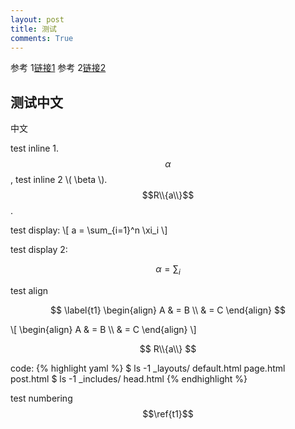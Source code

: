 ```yaml
---
layout: post
title: 测试
comments: True
---
```



参考 1[链接1](http://joshualande.com/jekyll-github-pages-poole/)
参考 2[链接2](http://www.smashingmagazine.com/2014/08/01/build-blog-jekyll-github-pages/)

## 测试中文


中文

test inline 1. $$\alpha$$, test inline 2 \\( \beta \\). $$R\\{a\\}$$.

test display: 
\\[
a = \sum_{i=1}^n \xi_i
\\]

test display 2:

$$ \alpha = \sum_i $$

test align

$$ 
\label{t1}
\begin{align} A & = B \\ & = C \end{align} 
$$

\\[ \begin{align} A & = B \\\\ & = C \end{align} \\]


$$
R\\{a\\}
$$

code:
{% highlight yaml %}
$ ls -1 _layouts/
default.html
page.html
post.html
$ ls -1 _includes/
head.html
{% endhighlight %}

test numbering $$\ref{t1}$$